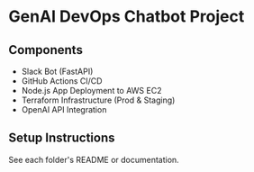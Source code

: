 # GenAI DevOps Chatbot Project

## Components
- Slack Bot (FastAPI)
- GitHub Actions CI/CD
- Node.js App Deployment to AWS EC2
- Terraform Infrastructure (Prod & Staging)
- OpenAI API Integration

## Setup Instructions
See each folder's README or documentation.

